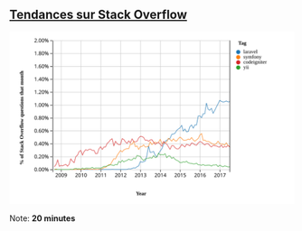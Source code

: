 ## [Tendances sur Stack Overflow](https://insights.stackoverflow.com/trends?tags=laravel%2Csymfony%2Cyii%2Ccodeigniter)

![StackOverflow trends on PHP framework](resources/stackoverflow-trends.svg)

Note:
**20 minutes**